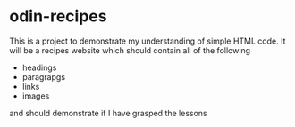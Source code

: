 # odin-recipes

This is a project to demonstrate my understanding of simple HTML code. It will be a recipes website which should contain all of the following

- headings
- paragrapgs
- links
- images

and should demonstrate if I have grasped the lessons
